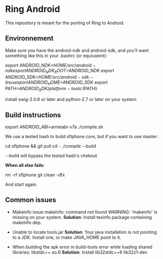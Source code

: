 # Ring Android

This repository is meant for the porting of Ring to Android.

## Environnement

Make sure you have the android-ndk and android-sdk, and you'll want something
like this in your .bashrc (or equivalent):

export ANDROID_NDK=$HOME/src/android-ndk
export ANDROID_NDK_ROOT=$ANDROID_NDK
export ANDROID_SDK=$HOME/src/android-sdk-linux
export ANDROID_HOME=$ANDROID_SDK
export PATH=$ANDROID_SDK/platform-tools:${PATH}

install swig-2.0.6 or later and python-2.7 or later on your system

## Build instructions

export ANDROID_ABI=armeabi-v7a
./compile.sh

We use a tested hash to build sflphone core, but if you want to use master:

cd sflphone && git pull
cd -
./compile --build

--build will bypass the tested hash's chekout

**When all else fails**:

rm -rf sflphone
git clean -dfx

And start again

## Common issues

* Makeinfo issue
    makeinfo: command not found
    WARNING: 'makeinfo' is missing on your system.
    **Solution**:   Install texinfo package containing makeinfo dep.

* Unable to locate tools.jar
    **Solution**:   Your java installation is not pointing to a JDK.
                    Install one, or make JAVA_HOME point to it.

* When building the apk error in build-tools
    error while loading shared libraries: libstdc++.so.6
    **Solution**:   Install lib32stdc++6 lib32z1-dev
